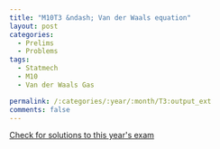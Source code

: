```yaml
---
title: "M10T3 &ndash; Van der Waals equation"
layout: post
categories:
  - Prelims
  - Problems
tags:
  - Statmech
  - M10
  - Van der Waals Gas

permalink: /:categories/:year/:month/T3:output_ext
comments: false
---
```

<object data="2010M3T.pdf" type="application/pdf" width="100%" height="500"></object>
<div class="message"><a href='https://princetonprelim.com/prelim/25/'>Check for solutions to this year's exam</a></div>